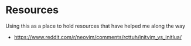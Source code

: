 Resources
===

Using this as a place to hold resources that have helped me along the way

* https://www.reddit.com/r/neovim/comments/rcttuh/initvim_vs_initlua/
